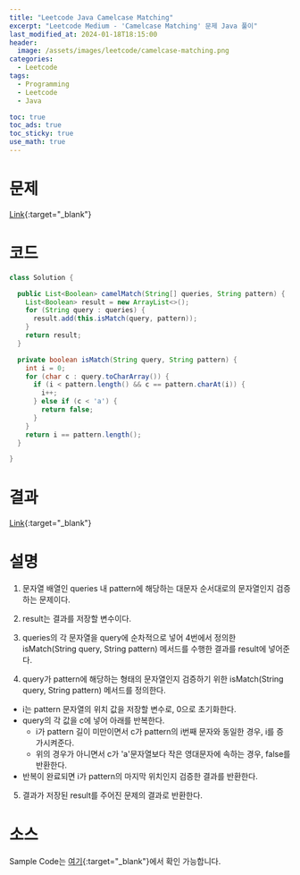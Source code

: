 ```yaml
---
title: "Leetcode Java Camelcase Matching"
excerpt: "Leetcode Medium - 'Camelcase Matching' 문제 Java 풀이"
last_modified_at: 2024-01-18T18:15:00
header:
  image: /assets/images/leetcode/camelcase-matching.png
categories:
  - Leetcode
tags:
  - Programming
  - Leetcode
  - Java

toc: true
toc_ads: true
toc_sticky: true
use_math: true
---
```

# 문제
[Link](https://leetcode.com/problems/camelcase-matching){:target="_blank"}

# 코드
```java
class Solution {

  public List<Boolean> camelMatch(String[] queries, String pattern) {
    List<Boolean> result = new ArrayList<>();
    for (String query : queries) {
      result.add(this.isMatch(query, pattern));
    }
    return result;
  }

  private boolean isMatch(String query, String pattern) {
    int i = 0;
    for (char c : query.toCharArray()) {
      if (i < pattern.length() && c == pattern.charAt(i)) {
        i++;
      } else if (c < 'a') {
        return false;
      }
    }
    return i == pattern.length();
  }

}
```

# 결과
[Link](https://leetcode.com/problems/camelcase-matching/submissions/1149611885/){:target="_blank"}

# 설명
1. 문자열 배열인 queries 내 pattern에 해당하는 대문자 순서대로의 문자열인지 검증하는 문제이다.

2. result는 결과를 저장할 변수이다.

3. queries의 각 문자열을 query에 순차적으로 넣어 4번에서 정의한 isMatch(String query, String pattern) 메서드를 수행한 결과를 result에 넣어준다.

4. query가 pattern에 해당하는 형태의 문자열인지 검증하기 위한 isMatch(String query, String pattern) 메서드를 정의한다.
- i는 pattern 문자열의 위치 값을 저장할 변수로, 0으로 초기화한다.
- query의 각 값을 c에 넣어 아래를 반복한다.
  - i가 pattern 길이 미만이면서 c가 pattern의 i번째 문자와 동일한 경우, i를 증가시켜준다.
  - 위의 경우가 아니면서 c가 'a'문자열보다 작은 영대문자에 속하는 경우, false를 반환한다.
- 반복이 완료되면 i가 pattern의 마지막 위치인지 검증한 결과를 반환한다.

5. 결과가 저장된 result를 주어진 문제의 결과로 반환한다.

# 소스
Sample Code는 [여기](https://github.com/GracefulSoul/leetcode/blob/master/src/main/java/gracefulsoul/problems/CamelcaseMatching.java){:target="_blank"}에서 확인 가능합니다.